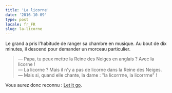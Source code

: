 ```yaml
---
title: 'La licorne'
date: '2016-10-09'
type: post
locale: fr_FR
slug: la-licorne
---
```


Le grand a pris l'habitude de ranger sa chambre en musique. Au bout de dix minutes, il descend pour demander un morceau particulier.

<!-- more -->

> — Papa, tu peux mettre la Reine des Neiges en anglais ? Avec la licorne !  
> — La licorne ? Mais il n'y a pas de licorne dans la Reine des Neiges.  
> — Mais si, quand elle chante, la dame : "la licorrrne, la licorrrne" !

Vous aurez donc reconnu : <a href="https://youtu.be/L0MK7qz13bU?t=1m51s" title="Vidéo youtube de Let It Go, le titre phare de La Reine des Neiges"><span lang="en">Let it go</span></a>.
